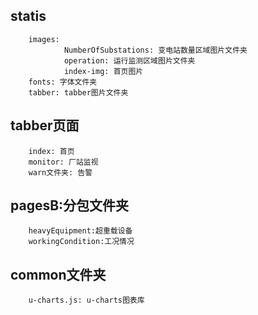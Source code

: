 ## statis
        images:
                NumberOfSubstations: 变电站数量区域图片文件夹
                operation: 运行监测区域图片文件夹
                index-img: 首页图片
        fonts: 字体文件夹
        tabber: tabber图片文件夹
        

## tabber页面
        index: 首页
        monitor: 厂站监视
        warn文件夹: 告警

## pagesB:分包文件夹
        heavyEquipment:超重载设备
        workingCondition:工况情况

## common文件夹
        u-charts.js: u-charts图表库